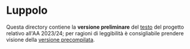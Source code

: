 # Luppolo

Questa directory contiene la **versione preliminare** del [testo](Testo.md) del
progetto relativo all'AA 2023/24; per ragioni di leggibilità è consigliabile
prendere visione della [versione precompilata](http://let-luppolo.surge.sh/Testo.html).
